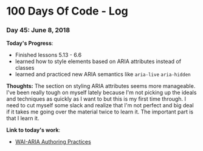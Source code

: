 # 100 Days Of Code - Log

### Day 45: June 8, 2018

**Today's Progress**: 
* Finished lessons 5.13 - 6.6
* learned how to style elements based on ARIA attributes instead of classes
* learned and practiced new ARIA semantics like `aria-live` `aria-hidden`


**Thoughts:** The section on styling ARIA attributes seems more manageable.  I've been really tough on myself lately because I'm not picking up the ideals and techniques as quickly as I want to but this is my first time through.  I need to cut myself some slack and realize that I'm not perfect and big deal if it takes me going over the material twice to learn it.  The important part is that I learn it.

**Link to today's work**:
* [WAI-ARIA Authoring Practices](https://www.w3.org/TR/wai-aria-practices-1.1/#radiobutton)
